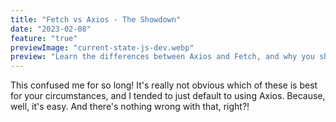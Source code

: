 ```yaml
---
title: "Fetch vs Axios - The Showdown"
date: "2023-02-08"
feature: "true"
previewImage: "current-state-js-dev.webp"
preview: "Learn the differences between Axios and Fetch, and why you should choose one over the other."
---
```


This confused me for so long! It's really not obvious which of these is best for your circumstances, and I tended to just default to using Axios. Because, well, it's easy. And there's nothing wrong with that, right?!

